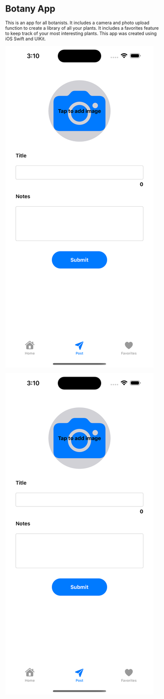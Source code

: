 # Botany App
This is an app for all botanists. It includes a camera and photo upload function to create a library of all your plants. It includes a favorites feature to keep track of your most interesting plants. This app was created using iOS Swift and UIKit.

![Post Screen](screenshot1.png)

![Home Screen](screenshot1.png)
